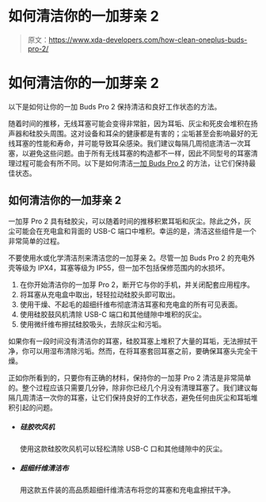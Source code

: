 # 如何清洁你的一加芽亲 2

> 原文：<https://www.xda-developers.com/how-clean-oneplus-buds-pro-2/>

# 如何清洁你的一加芽亲 2

以下是如何让你的一加 Buds Pro 2 保持清洁和良好工作状态的方法。

随着时间的推移，无线耳塞可能会变得非常脏，因为耳垢、灰尘和死皮会堆积在扬声器和硅胶头周围。这对设备和耳朵的健康都是有害的；尘垢甚至会影响最好的无线耳塞的性能和寿命，并可能导致耳朵感染。我们建议每隔几周彻底清洁一次耳塞，以避免这些问题。由于所有无线耳塞的构造都不一样，因此不同型号的耳塞清理过程可能会有所不同。以下是如何清洁[一加 Buds Pro 2](https://www.xda-developers.com/oneplus-buds-pro-2-review/) 的方法，让它们保持最佳状态。

## 如何清洁你的一加芽亲 2

一加芽 Pro 2 具有硅胶尖，可以随着时间的推移积累耳垢和灰尘。除此之外，灰尘可能会在充电盒和背面的 USB-C 端口中堆积。幸运的是，清洁这些组件是一个非常简单的过程。

不要使用水或化学清洁剂来清洁您的一加芽亲 2。尽管一加 Buds Pro 2 的充电外壳等级为 IPX4，耳塞等级为 IP55，但一加不包括保修范围内的水损坏。

1.  在你开始清洁你的一加芽 Pro 2，断开它与你的手机，并关闭配套应用程序。
2.  将耳塞从充电盒中取出，轻轻拉动硅胶头即可取出。
3.  使用干燥、不起毛的超细纤维布彻底清洁耳塞和充电盒的所有可见表面。
4.  使用硅胶鼓风机清除 USB-C 端口和其他缝隙中堆积的灰尘。
5.  使用微纤维布擦拭硅胶吸头，去除灰尘和污垢。

如果你有一段时间没有清洁你的耳塞，硅胶耳塞上堆积了大量的耳垢，无法擦拭干净，你可以用湿布清除污垢。然而，在将耳塞套回耳塞之前，要确保耳塞头完全干燥。

正如你所看到的，只要你有正确的材料，保持你的一加芽 Pro 2 清洁是非常简单的。整个过程应该只需要几分钟，除非你已经几个月没有清理耳塞了。我们建议每隔几周清洁一次你的耳塞，让它们保持良好的工作状态，避免任何由灰尘和耳垢堆积引起的问题。

*   ##### 硅胶吹风机

    使用这款硅胶吹风机可以轻松清除 USB-C 口和其他缝隙中的灰尘。

*   ##### 超细纤维清洁布

    用这款五件装的高品质超细纤维清洁布将您的耳塞和充电盒擦拭干净。